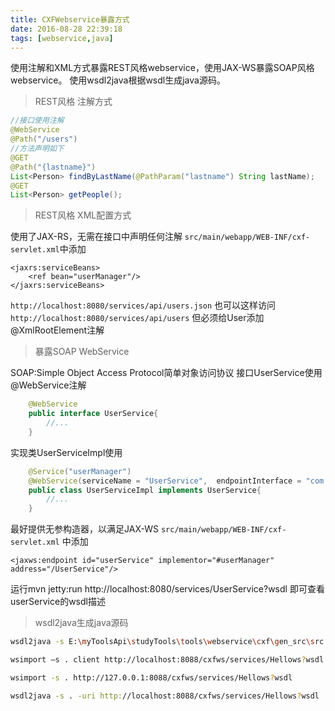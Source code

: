 ```yaml
---
title: CXFWebservice暴露方式
date: 2016-08-28 22:39:18
tags: [webservice,java]
---
```

使用注解和XML方式暴露REST风格webservice，使用JAX-WS暴露SOAP风格webservice。
使用wsdl2java根据wsdl生成java源码。
<!--more-->

>   REST风格 注解方式

```java
//接口使用注解
@WebService
@Path("/users")
//方法声明如下
@GET    
@Path("{lastname}")    
List<Person> findByLastName(@PathParam("lastname") String lastName);     
@GET    
List<Person> getPeople();

```

>   REST风格 XML配置方式

使用了JAX-RS，无需在接口中声明任何注解
`src/main/webapp/WEB-INF/cxf-servlet.xml`中添加

    <jaxrs:serviceBeans>
        <ref bean="userManager"/>
    </jaxrs:serviceBeans>

`http://localhost:8080/services/api/users.json`
也可以这样访问`http://localhost:8080/services/api/users`
但必须给User添加@XmlRootElement注解

>   暴露SOAP WebService

SOAP:Simple Object Access Protocol简单对象访问协议
接口UserService使用@WebService注解

```java
    @WebService
    public interface UserService{
        //...
    }
```
实现类UserServiceImpl使用

```java
    @Service("userManager")
    @WebService(serviceName = "UserService",  endpointInterface = "com.joiest.service.UserService")
    public class UserServiceImpl implements UserService{
        //...
    }
```

最好提供无参构造器，以满足JAX-WS
`src/main/webapp/WEB-INF/cxf-servlet.xml` 中添加

    <jaxws:endpoint id="userService" implementor="#userManager" address="/UserService"/>

运行mvn jetty:run 
http://localhost:8080/services/UserService?wsdl
即可查看userService的wsdl描述

>   wsdl2java生成java源码

```bash
wsdl2java -s E:\myToolsApi\studyTools\tools\webservice\cxf\gen_src\src -uri http://localhost:8088/cxfws/services/Hellows?wsdl

wsimport –s . client http://localhost:8088/cxfws/services/Hellows?wsdl

wsimport -s . http://127.0.0.1:8088/cxfws/services/Hellows?wsdl

wsdl2java -s . -uri http://localhost:8088/cxfws/services/Hellows?wsdl
```
